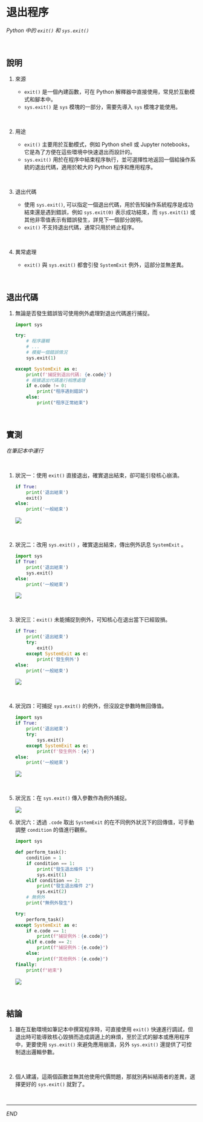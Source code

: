 # 退出程序

_Python 中的 `exit()` 和 `sys.exit()`_

<br>

## 說明

1. 來源
   
   - `exit()` 是一個內建函數，可在 Python 解釋器中直接使用，常見於互動模式和腳本中。
   - `sys.exit()` 是 `sys` 模塊的一部分，需要先導入 `sys` 模塊才能使用。

<br>

2. 用途

   - `exit()` 主要用於互動模式，例如 Python shell 或 Jupyter notebooks，它是為了方便在這些環境中快速退出而設計的。
   - `sys.exit()` 用於在程序中結束程序執行，並可選擇性地返回一個給操作系統的退出代碼，適用於較大的 Python 程序和應用程序。

<br>

3. 退出代碼

   - 使用 `sys.exit()`, 可以指定一個退出代碼，用於告知操作系統程序是成功結束還是遇到錯誤，例如 `sys.exit(0)` 表示成功結束，而 `sys.exit(1)` 或其他非零值表示有錯誤發生，詳見下一個部分說明。
   - `exit()` 不支持退出代碼，通常只用於終止程序。

<br>

4. 異常處理

   - `exit()` 與 `sys.exit()` 都會引發 `SystemExit` 例外，這部分並無差異。

<br>

## 退出代碼

1. 無論是否發生錯誤皆可使用例外處理對退出代碼進行捕捉。

    ```python
    import sys

    try:
        # 程序邏輯
        # ...
        # 模擬一個錯誤情況
        sys.exit(1)  

    except SystemExit as e:
        print(f'捕捉到退出代碼: {e.code}')
        # 根據退出代碼進行相應處理
        if e.code != 0:
            print("程序遇到錯誤")
        else:
            print("程序正常結束")
    ```

<br>

## 實測

_在筆記本中運行_

<br>

1. 狀況一：使用 `exit()` 直接退出，確實退出結束，卻可能引發核心崩潰。

    ```python
    if True:
        print('退出結束')
        exit()
    else:
        print('一般結束')
    ```
    ![](images/img_04.png)

<br>

2. 狀況二：改用 `sys.exit()` ，確實退出結束，傳出例外訊息 `SystemExit` 。

    ```python
    import sys
    if True:
        print('退出結束')
        sys.exit()
    else:
        print('一般結束')
    ```
    ![](images/img_05.png)

<br>

3. 狀況三：`exit()` 未能捕捉到例外，可知核心在退出當下已經毀損。

    ```python
    if True:
        print('退出結束')
        try:
            exit()
        except SystemExit as e:
            print('發生例外')
    else:
        print('一般結束')
    ```

    ![](images/img_06.png)

<br>

4. 狀況四：可捕捉 `sys.exit()` 的例外，但沒設定參數時無回傳值。

    ```python
    import sys
    if True:
        print('退出結束')
        try:
            sys.exit()
        except SystemExit as e:
            print(f'發生例外：{e}')
    else:
        print('一般結束')
    ```

    ![](images/img_07.png)

<br>

5. 狀況五：在 `sys.exit()` 傳入參數作為例外捕捉。

    ![](images/img_08.png)

6. 狀況六：透過 `.code` 取出 `SystemExit` 的在不同例外狀況下的回傳值，可手動調整 `condition` 的值進行觀察。

    ```python
    import sys

    def perform_task():
        condition = 1
        if condition == 1:
            print("發生退出條件 1")
            sys.exit(1)
        elif condition == 2: 
            print("發生退出條件 2")
            sys.exit(2)
        # 無例外
        print("無例外發生")

    try:
        perform_task()
    except SystemExit as e:
        if e.code == 1:
            print(f"捕捉例外：{e.code}")
        elif e.code == 2:
            print(f"捕捉例外：{e.code}")
        else:
            print(f"其他例外：{e.code}")
    finally:
        print(f"結束")
    ```
    
    ![](images/img_10.png)

<br>

## 結論

1. 雖在互動環境如筆記本中撰寫程序時，可直接使用 `exit()` 快速進行調試，但退出時可能導致核心毀損而造成調適上的麻煩，至於正式的腳本或應用程序中，更要使用 `sys.exit()` 來避免應用崩潰，另外 `sys.exit()` 還提供了可控制退出邏輯參數。

<br>

2. 個人建議，這兩個函數並無其他使用代價問題，那就別再糾結兩者的差異，選擇更好的 `sys.exit()` 就對了。

<br>

---

_END_